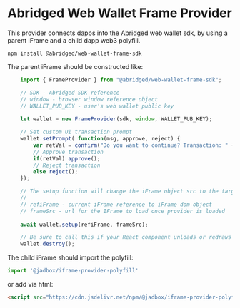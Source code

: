 # Abridged Web Wallet Frame Provider

This provider connects dapps into the Abridged web wallet sdk, by using a parent iFrame and a child dapp web3 polyfill.

`
npm install @abridged/web-wallet-frame-sdk
`

The parent iFrame should be constructed like:

```js
    import { FrameProvider } from "@abridged/web-wallet-frame-sdk";

    // SDK - Abridged SDK reference
    // window - browser window reference object
    // WALLET_PUB_KEY - user's web wallet public key
    
    let wallet = new FrameProvider(sdk, window, WALLET_PUB_KEY);

    // Set custom UI transaction prompt
    wallet.setPrompt( function(msg, approve, reject) {
        var retVal = confirm("Do you want to continue? Transaction: " + msg);
        // Approve transaction
        if(retVal) approve();
        // Reject transaction
        else reject();
    });

    // The setup function will change the iFrame object src to the target location and start listening for web3 calls from child.
    //
    // refiFrame - current iFrame reference to iFrame dom object
    // frameSrc - url for the IFrame to load once provider is loaded
    
    await wallet.setup(refiFrame, frameSrc);

    // Be sure to call this if your React component unloads or redraws
    wallet.destroy();
```

The child iFrame should import the polyfill:

```js
import '@jadbox/iframe-provider-polyfill'
```

or add via html:
```html
<script src="https://cdn.jsdelivr.net/npm/@jadbox/iframe-provider-polyfill/dist/index.js" type="text/javascript"></script>
```
